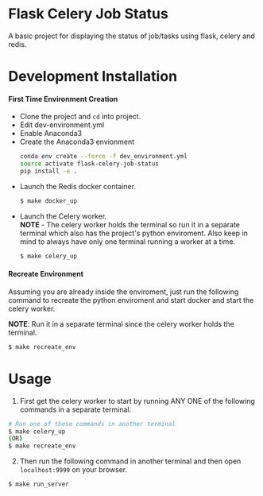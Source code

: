 # Flask Celery Job Status
A basic project for displaying the status of job/tasks using flask, celery and redis.

# Development Installation

#### First Time Environment Creation
* Clone the project and `cd` into project.
* Edit dev-environment.yml
* Enable Anaconda3
* Create the Anaconda3 envionment
  ```bash
  conda env create --force -f dev_environment.yml
  source activate flask-celery-job-status
  pip install -e .
  ```
* Launch the Redis docker container.
  ```bash
  $ make docker_up
  ```
* Launch the Celery worker.  
  **NOTE** - The celery worker holds the terminal so run it in a separate terminal which also has the project's python enviroment. Also keep in mind to always have only one terminal running a worker at a time.
  ```bash
  $ make celery_up
  ```

#### Recreate Environment
Assuming you are already inside the enviroment, just run the following command to recreate the python enviroment and start docker and start the celery worker.

**NOTE**: Run it in a separate terminal since the celery worker holds the terminal.
```bash
$ make recreate_env
```


# Usage
1. First get the celery worker to start by running ANY ONE of the following commands in a separate terminal.
  ```bash
  # Run one of these commands in another terminal
  $ make celery_up
  (OR)
  $ make recreate_env
  ```
2. Then run the following command in another terminal and then open `localhost:9999` on your browser.
  ```bash
  $ make run_server
  ```

